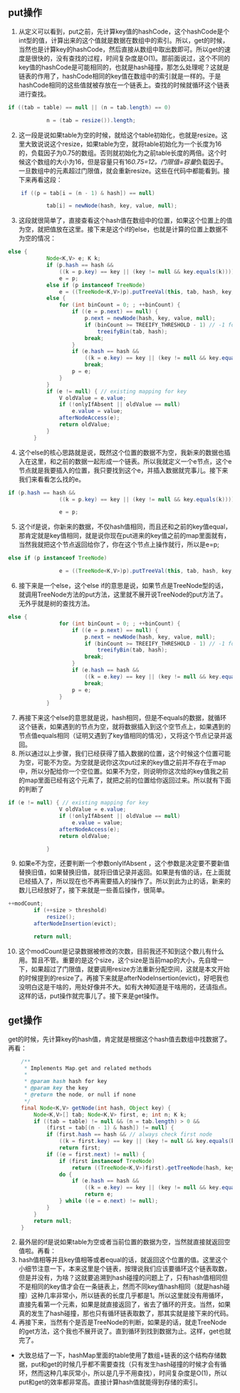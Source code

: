 ## put操作
1. 从定义可以看到，put之前，先计算key值的hashCode，这个hashCode是个int型的值，计算出来的这个值就是数据在数组中的索引。所以，get的时候，当然也是计算key的hashCode，然后直接从数组中取出数即可。所以get的速度是很快的，没有查找的过程，时间复杂度是O(1)。那前面说过，这个不同的key值的hashCode是可能相同的，也就是hash碰撞，那怎么处理呢？这就是链表的作用了，hashCode相同的key值在数组中的索引就是一样的。于是hashCode相同的这些值就被存放在一个链表上。查找的时候就循环这个链表进行查找。
```java
if ((tab = table) == null || (n = tab.length) == 0)

            n = (tab = resize()).length;
```
2. 这一段是说如果table为空的时候，就给这个table初始化，也就是resize。这里大致说说这个resize，如果table为空，就将table初始化为一个长度为16的，负载因子为0.75的数组。否则就初始化为之前table长度的两倍。这个时候这个数组的大小为16，但是容量只有16*0.75=12。门限值=容量*负载因子。一旦数组中的元素超过门限值，就会重新resize。这些在代码中都能看到。接下来再看这段：
```java
    if ((p = tab[i = (n - 1) & hash]) == null)

            tab[i] = newNode(hash, key, value, null);
```
3. 这段就很简单了，直接查看这个hash值在数组中的位置，如果这个位置上的值为空，就把值放在这里。接下来是这个if的else，也就是计算的位置上数据不为空的情况：
```java
else {
            Node<K,V> e; K k;
            if (p.hash == hash &&
                ((k = p.key) == key || (key != null && key.equals(k))))
                e = p;
            else if (p instanceof TreeNode)
                e = ((TreeNode<K,V>)p).putTreeVal(this, tab, hash, key, value);
            else {
                for (int binCount = 0; ; ++binCount) {
                    if ((e = p.next) == null) {
                        p.next = newNode(hash, key, value, null);
                        if (binCount >= TREEIFY_THRESHOLD - 1) // -1 for 1st
                            treeifyBin(tab, hash);
                        break;
                    }
                    if (e.hash == hash &&
                        ((k = e.key) == key || (key != null && key.equals(k))))
                        break;
                    p = e;
                }
            }
            if (e != null) { // existing mapping for key
                V oldValue = e.value;
                if (!onlyIfAbsent || oldValue == null)
                    e.value = value;
                afterNodeAccess(e);
                return oldValue;
            }
        }
```
4. 这个else的核心思路就是说，既然这个位置的数据不为空，我新来的数据也插入在这里，和之前的数据一起形成一个链表。所以我就定义一个e节点，这个e节点就是我要插入的位置，我只要找到这个e，并插入数据就完事儿。接下来我们来看看怎么找的e。
```java
if (p.hash == hash &&
                ((k = p.key) == key || (key != null && key.equals(k))))

                e = p;
```
5. 这个if是说，你新来的数据，不仅hash值相同，而且还和之前的key值equal，那肯定就是key值相同，就是说你现在put进来的key值之前的map里面就有，当然我就把这个节点返回给你了，你在这个节点上操作就行，所以是e=p;
```java
else if (p instanceof TreeNode)

                e = ((TreeNode<K,V>)p).putTreeVal(this, tab, hash, key, value);
```
6. 接下来是一个else，这个else if的意思是说，如果节点是TreeNode型的话，就调用TreeNode方法的put方法，这里就不展开说TreeNode的put方法了。无外乎就是树的查找方法。
```java
else {
                for (int binCount = 0; ; ++binCount) {
                    if ((e = p.next) == null) {
                        p.next = newNode(hash, key, value, null);
                        if (binCount >= TREEIFY_THRESHOLD - 1) // -1 for 1st
                            treeifyBin(tab, hash);
                        break;
                    }
                    if (e.hash == hash &&
                        ((k = e.key) == key || (key != null && key.equals(k))))
                        break;
                    p = e;
                }
            }
```
7. 再接下来这个else的意思就是说，hash相同，但是不equals的数据，就循环这个链表，如果遇到的节点为空，就将数据插入到这个空节点上，如果遇到的节点值equals相同（证明又遇到了key值相同的情况），又将这个节点记录并返回。
8. 所以通过以上步骤，我们已经获得了插入数据的位置，这个时候这个位置可能为空，可能不为空。为空就是说你这次put过来的key值之前并不存在于map中，所以分配给你一个空位置。如果不为空，则说明你这次给的key值我之前的map里面已经有这个元素了，就把之前的位置给你返回过来。所以就有下面的判断了
```java
if (e != null) { // existing mapping for key
                V oldValue = e.value;
                if (!onlyIfAbsent || oldValue == null)
                    e.value = value;
                afterNodeAccess(e);
                return oldValue;

            }
```
9. 如果e不为空，还要判断一个参数onlyIfAbsent ，这个参数是决定要不要新值替换旧值，如果替换旧值，就将旧值记录并返回。如果是有值的话，在上面就已经插入了，所以现在也不再需要插入的操作了。所以到此为止的话，新来的数儿已经放好了，接下来就是一些善后操作，很简单。
```java
++modCount;
        if (++size > threshold)
            resize();
        afterNodeInsertion(evict);

        return null;
```
10. 这个modCount是记录数据被修改的次数，目前我还不知到这个数儿有什么用。暂且不管。重要的是这个size，这个size是当前map的大小，先自增一下，如果超过了门限值，就要调用resize方法重新分配空间，这就是本文开始的时候提到的resize了。再接下来就是afterNodeInsertion(evict)，好吧我也没明白这是干啥的，用处好像并不大。如有大神知道是干啥用的，还请指点。这样的话，put操作就完事儿了。接下来是get操作。

## get操作
get的时候，先计算key的hash值，肯定就是根据这个hash值去数组中找数据了。再看：
```java
    /**
     * Implements Map.get and related methods
     *
     * @param hash hash for key
     * @param key the key
     * @return the node, or null if none
     */
    final Node<K,V> getNode(int hash, Object key) {
        Node<K,V>[] tab; Node<K,V> first, e; int n; K k;
        if ((tab = table) != null && (n = tab.length) > 0 &&
            (first = tab[(n - 1) & hash]) != null) {
            if (first.hash == hash && // always check first node
                ((k = first.key) == key || (key != null && key.equals(k))))
                return first;
            if ((e = first.next) != null) {
                if (first instanceof TreeNode)
                    return ((TreeNode<K,V>)first).getTreeNode(hash, key);
                do {
                    if (e.hash == hash &&
                        ((k = e.key) == key || (key != null && key.equals(k))))
                        return e;
                } while ((e = e.next) != null);
            }
        }
        return null;
    }
```
2. 最外层的if是说如果table为空或者当前位置的数据为空，当然就直接就返回空值啦。再看：
3. hash值相等并且key值相等或者equal的话，就返回这个位置的值。这里这个小细节注意一下，本来这里是个链表，按理说我们应该要循环这个链表取数，但是并没有，为啥？这就要追溯到hash碰撞的问题上了，只有hash值相同但不是相同的key值才会在一条链表上，然而不同key值hash相同（就是hash碰撞）这种几率非常小，所以链表的长度几乎都是1。所以这里就没有用循环，直接先看第一个元素，如果是就直接返回了，省去了循环的开支。当然，如果真的发生了hash碰撞，那也只有循环链表取数了，那其实就是接下来的代码。
4. 再接下来，当然有个是否是TreeNode的判断，如果是的话，就走TreeNode的get方法，这个我也不展开说了。直到循环到找到数据为止。这样，get也就完了。


* 大致总结了一下，hashMap里面的table使用了数组+链表的这个结构存储数据，put和get的时候几乎都不需要查找（只有发生hash碰撞的时候才会有循环，然而这种几率灰常小，所以是几乎不用查找），时间复杂度是O(1)，所以put和get的效率都非常高。直接计算hash值就能得到存储的索引。